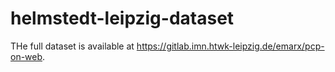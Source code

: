 # helmstedt-leipzig-dataset
THe full dataset is available at https://gitlab.imn.htwk-leipzig.de/emarx/pcp-on-web.
